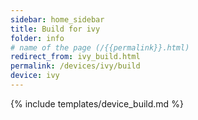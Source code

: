```yaml
---
sidebar: home_sidebar
title: Build for ivy
folder: info
# name of the page (/{{permalink}}.html)
redirect_from: ivy_build.html
permalink: /devices/ivy/build
device: ivy
---
```

{% include templates/device_build.md %}

